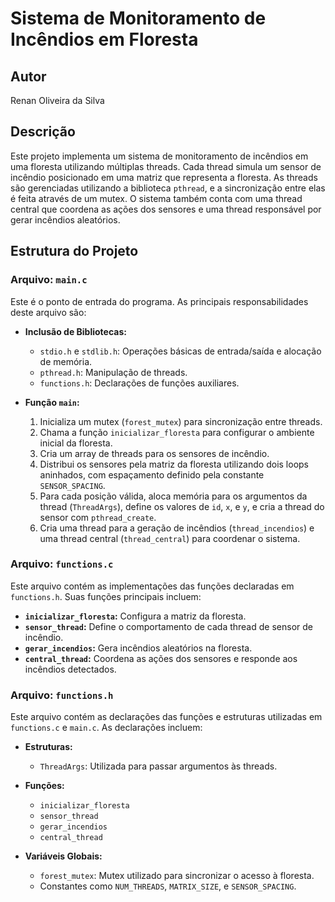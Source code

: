 # Sistema de Monitoramento de Incêndios em Floresta

## Autor
Renan Oliveira da Silva

## Descrição
Este projeto implementa um sistema de monitoramento de incêndios em uma floresta utilizando múltiplas threads. Cada thread simula um sensor de incêndio posicionado em uma matriz que representa a floresta. As threads são gerenciadas utilizando a biblioteca `pthread`, e a sincronização entre elas é feita através de um mutex. O sistema também conta com uma thread central que coordena as ações dos sensores e uma thread responsável por gerar incêndios aleatórios.

## Estrutura do Projeto

### Arquivo: `main.c`
Este é o ponto de entrada do programa. As principais responsabilidades deste arquivo são:
- **Inclusão de Bibliotecas:**
  - `stdio.h` e `stdlib.h`: Operações básicas de entrada/saída e alocação de memória.
  - `pthread.h`: Manipulação de threads.
  - `functions.h`: Declarações de funções auxiliares.
  
- **Função `main`:**
  1. Inicializa um mutex (`forest_mutex`) para sincronização entre threads.
  2. Chama a função `inicializar_floresta` para configurar o ambiente inicial da floresta.
  3. Cria um array de threads para os sensores de incêndio.
  4. Distribui os sensores pela matriz da floresta utilizando dois loops aninhados, com espaçamento definido pela constante `SENSOR_SPACING`.
  5. Para cada posição válida, aloca memória para os argumentos da thread (`ThreadArgs`), define os valores de `id`, `x`, e `y`, e cria a thread do sensor com `pthread_create`.
  6. Cria uma thread para a geração de incêndios (`thread_incendios`) e uma thread central (`thread_central`) para coordenar o sistema.

### Arquivo: `functions.c`
Este arquivo contém as implementações das funções declaradas em `functions.h`. Suas funções principais incluem:
- **`inicializar_floresta`:** Configura a matriz da floresta.
- **`sensor_thread`:** Define o comportamento de cada thread de sensor de incêndio.
- **`gerar_incendios`:** Gera incêndios aleatórios na floresta.
- **`central_thread`:** Coordena as ações dos sensores e responde aos incêndios detectados.

### Arquivo: `functions.h`
Este arquivo contém as declarações das funções e estruturas utilizadas em `functions.c` e `main.c`. As declarações incluem:
- **Estruturas:**
  - `ThreadArgs`: Utilizada para passar argumentos às threads.
  
- **Funções:**
  - `inicializar_floresta`
  - `sensor_thread`
  - `gerar_incendios`
  - `central_thread`
  
- **Variáveis Globais:**
  - `forest_mutex`: Mutex utilizado para sincronizar o acesso à floresta.
  - Constantes como `NUM_THREADS`, `MATRIX_SIZE`, e `SENSOR_SPACING`.
